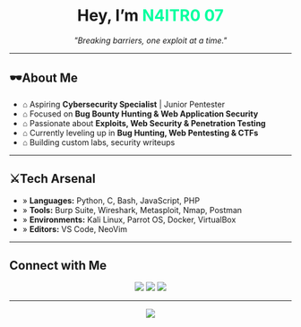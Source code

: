 <!-- Premium Hacker-Themed GitHub Profile -->

<h1 align="center"> Hey, I’m <span style="color:#00ff9f">N4ITR0 07</span></h1>
<p align="center">
  <i>"Breaking barriers, one exploit at a time."</i>
</p>

---

## 🕶About Me
- ⌂ Aspiring **Cybersecurity Specialist** | Junior Pentester  
- ⌂ Focused on **Bug Bounty Hunting & Web Application Security**  
- ⌂ Passionate about **Exploits, Web Security & Penetration Testing**  
- ⌂ Currently leveling up in **Bug Hunting, Web Pentesting & CTFs**  
- ⌂ Building custom labs, security writeups 

---

## ⚔Tech Arsenal

- » **Languages:** Python, C, Bash, JavaScript, PHP 
- » **Tools:** Burp Suite, Wireshark, Metasploit, Nmap, Postman  
- » **Environments:** Kali Linux, Parrot OS, Docker, VirtualBox  
- » **Editors:** VS Code, NeoVim  

---


## Connect with Me
<p align="center">
  <a href="https://github.com/n4itr0-07"><img src="https://img.shields.io/badge/GitHub-%23181717.svg?&style=for-the-badge&logo=github&logoColor=white" /></a>
  <a href="https://x.com/n4itr0_07"><img src="https://img.shields.io/badge/Twitter-%231DA1F2.svg?&style=for-the-badge&logo=twitter&logoColor=white" /></a>
  <a href="https://coff.ee/n4it40_07"><img src="https://img.shields.io/badge/Coffee-%23FFDD00.svg?&style=for-the-badge&logo=buymeacoffee&logoColor=black" /></a>
</p>

---

<p align="center">
  <img src="https://readme-typing-svg.herokuapp.com?color=00FF9F&lines=Hack+The+Planet;Think+Like+an+Attacker;Stay+Curious+%26+Relentless;Consistency+%7C+Faith+%7C+Discipline" />
</p>
